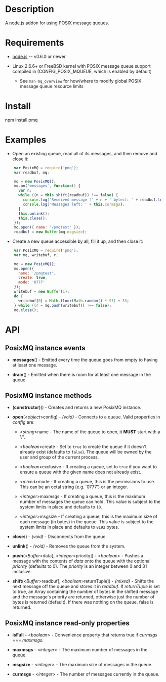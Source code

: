 Description
===========

A [node.js](http://nodejs.org/) addon for using POSIX message queues.


Requirements
============

* [node.js](http://nodejs.org/) -- v0.6.0 or newer

* Linux 2.6.6+ or FreeBSD kernel with POSIX message queue support compiled in (CONFIG_POSIX_MQUEUE, which is enabled by default)

  * See `man mq_overview` for how/where to modify global POSIX message queue resource limits


Install
=======

npm install pmq


Examples
========

* Open an existing queue, read all of its messages, and then remove and close it:
```javascript
    var PosixMQ = require('pmq');
    var readbuf, mq;

    mq = new PosixMQ();
    mq.on('messages', function() {
      var n;
      while ((n = this.shift(readbuf)) !== false) {
        console.log('Received message (' + n + ' bytes): ' + readbuf.toString('utf8', 0, n));
        console.log('Messages left: ' + this.curmsgs);
      }
      this.unlink();
      this.close();
    });
    mq.open({ name: '/pmqtest' });
    readbuf = new Buffer(mq.msgsize);
```
* Create a new queue accessible by all, fill it up, and then close it:
```javascript
    var PosixMQ = require('pmq');
    var mq, writebuf, r;

    mq = new PosixMQ();
    mq.open({
      name: '/pmqtest',
      create: true,
      mode: '0777'
    });
    writebuf = new Buffer(1);
    do {
      writebuf[0] = Math.floor(Math.random() * 93) + 33;
    } while ((r = mq.push(writebuf)) !== false);
    mq.close();
```


API
===

PosixMQ instance events
-----------------------

* **messages**() - Emitted every time the queue goes from empty to having at least one message.

* **drain**() - Emitted when there is room for at least one message in the queue.

PosixMQ instance methods
------------------------

* **(constructor)**() - Creates and returns a new PosixMQ instance.

* **open**(<_object_>config) - _(void)_ - Connects to a queue. Valid properties in _config_ are:

    * <_string_>name - The name of the queue to open, it **MUST** start with a '/'.

    * <_boolean_>create - Set to `true` to create the queue if it doesn't already exist (defaults to `false`). The queue will be owned by the user and group of the current process.

    * <_boolean_>exclusive - If creating a queue, set to `true` if you want to ensure a queue with the given name does not already exist.

    * <_mixed_>mode - If creating a queue, this is the permissions to use. This can be an octal string (e.g. '0777') or an integer.

    * <_integer_>maxmsgs - If creating a queue, this is the maximum number of messages the queue can hold. This value is subject to the system limits in place and defaults to `10`.

    * <_integer_>msgsize - If creating a queue, this is the maximum size of each message (in bytes) in the queue. This value is subject to the system limits in place and defaults to `8192` bytes.
    
* **close**() - _(void)_ - Disconnects from the queue.

* **unlink**() - _(void)_ - Removes the queue from the system.

* **push**(<_Buffer_>data[, <_integer_>priority]) - <_boolean_> - Pushes a message with the contents of _data_ onto the queue with the optional _priority_ (defaults to 0). The _priority_ is an integer between 0 and 31 inclusive.

* **shift**(<_Buffer_>readbuf[, <_boolean_>returnTuple]) - _(mixed)_ - Shifts the next message off the queue and stores it in _readbuf_. If _returnTuple_ is set to true, an Array containing the number of bytes in the shifted message and the message's priority are returned, otherwise just the number of bytes is returned (default). If there was nothing on the queue, false is returned.

PosixMQ instance read-only properties
-------------------------------------

* **isFull** - <_boolean_> - Convenience property that returns true if _curmsgs_ === _maxmsgs_.

* **maxmsgs** - <_integer_> - The maximum number of messages in the queue.

* **msgsize** - <_integer_> - The maximum size of messages in the queue.

* **curmsgs** - <_integer_> - The number of messages currently in the queue.
